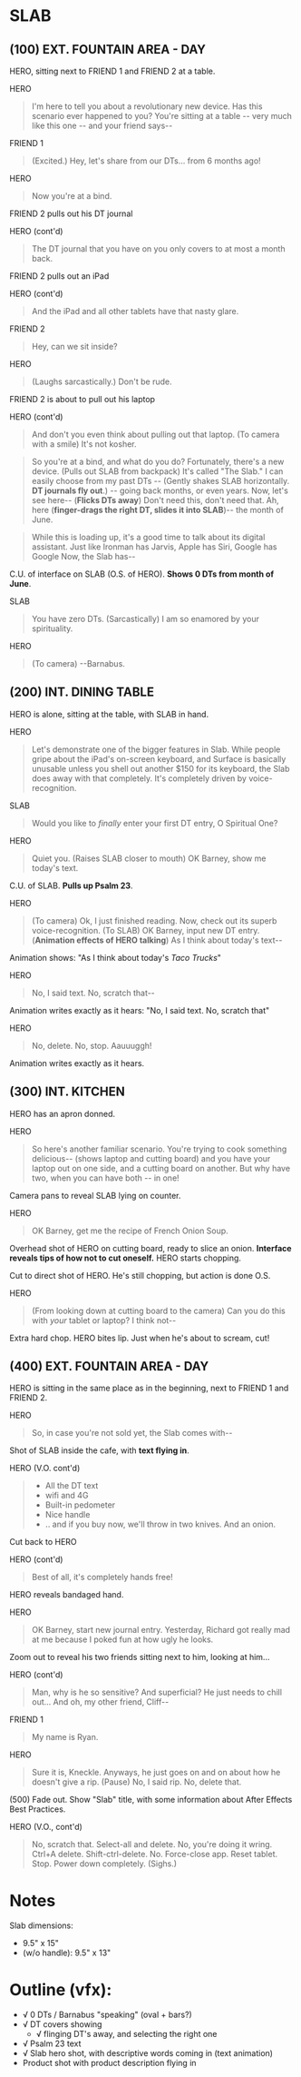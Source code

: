 
# SLAB

## (100) EXT. FOUNTAIN AREA - DAY

HERO, sitting next to FRIEND 1 and FRIEND 2 at a table.

HERO
> I'm here to tell you about a revolutionary new device. Has this scenario ever happened to you? You're sitting at a table -- very much like this one -- and your friend says--

FRIEND 1
> (Excited.) Hey, let's share from our DTs... from 6 months ago!

HERO
> Now you're at a bind. 

FRIEND 2 pulls out his DT journal

HERO (cont'd)
> The DT journal that you have on you only covers to at most a month back.

FRIEND 2 pulls out an iPad

HERO (cont'd)
> And the iPad and all other tablets have that nasty glare.

FRIEND 2
> Hey, can we sit inside?

HERO
> (Laughs sarcastically.) Don't be rude.

FRIEND 2 is about to pull out his laptop

HERO (cont'd)
> And don't you even think about pulling out that laptop.
> (To camera with a smile) It's not kosher.

> So you're at a bind, and what do you do?
> Fortunately, there's a new device.
> (Pulls out SLAB from backpack) It's called "The Slab."
> I can easily choose from my past DTs -- (Gently shakes SLAB horizontally. **DT journals fly out**.) -- going back months, or even years. Now, let's see here-- 
> (**Flicks DTs away**)
> Don't need this, don't need that. Ah, here (**finger-drags the right DT, slides it into SLAB**)-- the month of June.

> While this is loading up, it's a good time to talk about its digital assistant. Just like Ironman has Jarvis, Apple has Siri, Google has Google Now, the Slab has--

C.U. of interface on SLAB (O.S. of HERO). **Shows 0 DTs from month of June**.

SLAB
> You have zero DTs. (Sarcastically) I am so enamored by your spirituality.

HERO
> (To camera) 
> --Barnabus.

## (200) INT. DINING TABLE

HERO is alone, sitting at the table, with SLAB in hand.

HERO
> Let's demonstrate one of the bigger features in Slab. While people gripe about the iPad's on-screen keyboard, and Surface is basically unusable unless you shell out another $150 for its keyboard, the Slab does away with that completely. It's completely driven by voice-recognition.

SLAB
> Would you like to *finally* enter your first DT entry, O Spiritual One?

HERO
> Quiet you.
> (Raises SLAB closer to mouth) OK Barney, show me today's text.

C.U. of SLAB. **Pulls up Psalm 23**.

HERO
> (To camera) Ok, I just finished reading. Now, check out its superb voice-recognition. 
> (To SLAB) OK Barney, input new DT entry. 
> (**Animation effects of HERO talking**) As I think about today's text--

Animation shows: "As I think about today's *Taco Trucks*"

HERO
> No, I said text. No, scratch that--

Animation writes exactly as it hears: "No, I said text. No, scratch that"

HERO
> No, delete. No, stop. Aauuuggh!

Animation writes exactly as it hears.

## (300) INT. KITCHEN

HERO has an apron donned.

HERO
> So here's another familiar scenario. You're trying to cook something delicious--
> (shows laptop and cutting board) and you have your laptop out on one side, and a cutting board on another. But why have two, when you can have both -- in one!

Camera pans to reveal SLAB lying on counter.

HERO
> OK Barney, get me the recipe of French Onion Soup.

Overhead shot of HERO on cutting board, ready to slice an onion. **Interface reveals tips of how not to cut oneself.** HERO starts chopping.

Cut to direct shot of HERO. He's still chopping, but action is done O.S.

HERO
> (From looking down at cutting board to the camera) Can you do this with *your* tablet or laptop? I think not--

Extra hard chop. HERO bites lip. Just when he's about to scream, cut!

## (400) EXT. FOUNTAIN AREA - DAY

HERO is sitting in the same place as in the beginning, next to FRIEND 1 and FRIEND 2.

HERO
> So, in case you're not sold yet, the Slab comes with--

Shot of SLAB inside the cafe, with **text flying in**.

HERO (V.O. cont'd)
> - All the DT text
> - wifi and 4G
> - Built-in pedometer
> - Nice handle
> - .. and if you buy now, we'll throw in two knives. And an onion.

Cut back to HERO

HERO (cont'd)
> Best of all, it's completely hands free!

HERO reveals bandaged hand.

HERO
> OK Barney, start new journal entry. Yesterday, Richard got really mad at me because I poked fun at how ugly he looks. 

Zoom out to reveal his two friends sitting next to him, looking at him...

HERO (cont'd)
> Man, why is he so sensitive? And superficial? He just needs to chill out...
> And oh, my other friend, Cliff--

FRIEND 1
> My name is Ryan.

HERO
> Sure it is, Kneckle. Anyways, he just goes on and on about how he doesn't give a rip.
> (Pause) No, I said rip. No, delete that.

(500) Fade out. Show "Slab" title, with some information about After Effects Best Practices.

HERO (V.O., cont'd)
> No, scratch that. Select-all and delete. No, you're doing it wring. Ctrl+A delete. Shift-ctrl-delete. No. Force-close app. Reset tablet. Stop. Power down completely. (Sighs.)


# Notes

Slab dimensions:
- 9.5" x 15"
- (w/o handle): 9.5" x 13"

# Outline (vfx):

- √ 0 DTs / Barnabus "speaking" (oval + bars?)
- √ DT covers showing
	- √ flinging DT's away, and selecting the right one
- √ Psalm 23 text
- √ Slab hero shot, with descriptive words coming in (text animation)
- Product shot with product description flying in